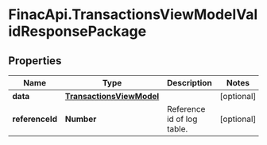# FinacApi.TransactionsViewModelValidResponsePackage

## Properties
Name | Type | Description | Notes
------------ | ------------- | ------------- | -------------
**data** | [**TransactionsViewModel**](TransactionsViewModel.md) |  | [optional] 
**referenceId** | **Number** | Reference id of log table. | [optional] 
